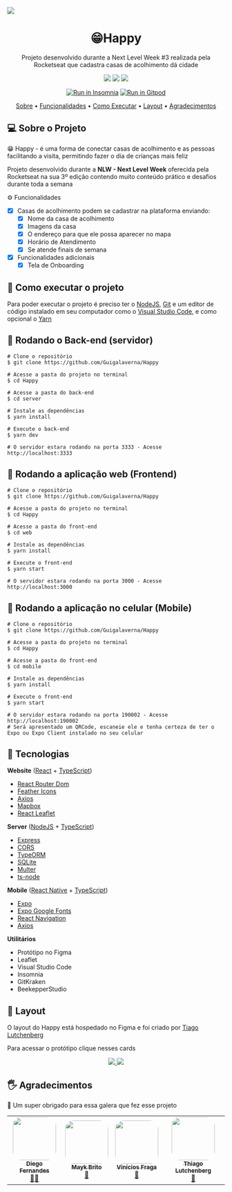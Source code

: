 <img src='https://user-images.githubusercontent.com/61639302/96321627-8439a180-0fec-11eb-8e8e-2d7d56e4502e.png'/>
<h1 align="center">😁Happy</h1>
<p align="center">Projeto desenvolvido durante a Next Level Week #3 realizada pela Rocketseat que cadastra casas de acolhimento dá cidade</p>

<div align='center'>
  <img src='https://img.shields.io/static/v1?label=Made+by&message=Guilherme+Galaverna&color=blue'/>
  <img src='https://img.shields.io/static/v1?label=Technologies&message=4&color=important' />
  <img src='https://img.shields.io/static/v1?label=License&message=MIT&color=gray' />
  <p align="center">
  <a href="https://raw.githubusercontent.com/Guigalaverna/Happy/main/mobile/.github/Happy_API.json" target="_blank"><img src="https://insomnia.rest/images/run.svg" alt="Run in Insomnia"></a>
  <a href="https://gitpod.io/#https://github.com/Guigalaverna/Happy" target="_blank"><img src="https://user-images.githubusercontent.com/61639302/96381143-56786800-1166-11eb-9ee1-f87795e5b1f4.png" alt="Run in Gitpod"></a>
</p>
</div>

<p align="center">
  <a href='#sobre'>Sobre</a> • 
  <a href='#funcionalidades'>Funcionalidades</a> • 
  <a href='#como-executar'>Como Executar</a> • 
  <a href='#layout'>Layout</a> • 
  <a href='#agradecimentos'>Agradecimentos</a>
</p>

<a id='#sobre'></a>
## 💻 Sobre o Projeto

😁 Happy - é uma forma de conectar casas de acolhimento e as pessoas facilitando a visita, permitindo fazer o dia de crianças mais feliz

Projeto desenvolvido durante a **NLW - Next Level Week** oferecida pela Rocketseat na sua 3º edição contendo muito conteúdo prático e desafios durante toda a semana 

⚙ Funcionalidades

- [x] Casas de acolhimento podem se cadastrar na plataforma enviando:
    - [x] Nome da casa de acolhimento
    - [x] Imagens da casa
    - [x] O endereço para que ele possa aparecer no mapa
    - [x] Horário de Atendimento
    - [x] Se atende finais de semana
- [x] Funcionalidades adicionais
    - [x] Tela de Onboarding

## 🚀 Como executar o projeto

Para poder executar o projeto é preciso ter o [NodeJS](https://nodejs.org), [Git](https://git-scm.com) e um editor de código instalado em seu computador como o [Visual Studio Code](https://code.visualstudio.com), e como opcional o [Yarn](https://yarnpkg.org)

## 🎲 **Rodando o Back-end (servidor)**

```
# Clone o repositório
$ git clone https://github.com/Guigalaverna/Happy

# Acesse a pasta do projeto no terminal
$ cd Happy

# Acesse a pasta do back-end
$ cd server

# Instale as dependências
$ yarn install

# Execute o back-end
$ yarn dev

# O servidor estara rodando na porta 3333 - Acesse http://localhost:3333
```

## 🧭 **Rodando a aplicação web (Frontend)**

```
# Clone o repositório
$ git clone https://github.com/Guigalaverna/Happy

# Acesse a pasta do projeto no terminal
$ cd Happy

# Acesse a pasta do front-end
$ cd web

# Instale as dependências
$ yarn install

# Execute o front-end
$ yarn start

# O servidor estara rodando na porta 3000 - Acesse http://localhost:3000
```
## :iphone: **Rodando a aplicação no celular (Mobile)**

```
# Clone o repositório
$ git clone https://github.com/Guigalaverna/Happy

# Acesse a pasta do projeto no terminal
$ cd Happy

# Acesse a pasta do front-end
$ cd mobile

# Instale as dependências
$ yarn install

# Execute o front-end
$ yarn start

# O servidor estara rodando na porta 190002 - Acesse http://localhost:190002
# Será apresentado um QRCode, escaneie ele e tenha certeza de ter o Expo ou Expo Client instalado no seu celular
```



## 🔨 Tecnologias


**Website** ([React](https://reactjs.org) + [TypeScript](https://typescriptlang.org))

- [React Router Dom](https://github.com/ReactTraining/react-router/tree/master/packages/react-router-dom)
- [Feather Icons](https://feathericons.com/)
- [Axios](https://github.com/axios/axios)
- [Mapbox](https://mapbox.io/)
- [React Leaflet](https://react-leaflet.js.org/)

**Server** ([NodeJS](https://nodejs.org) + [TypeScript](https://typescriptlang.org))

- [Express](https://expressjs.com/)
- [CORS](https://expressjs.com/en/resources/middleware/cors.html)
- [TypeORM](https://typeorm.io/#/)
- [SQLite](https://github.com/mapbox/node-sqlite3)
- [Multer](https://github.com/expressjs/multer)
- [ts-node](https://github.com/TypeStrong/ts-node)

**Mobile** ([React Native](https://reactnative.com) + [TypeScript](https://typescriptlang.org))

- [Expo](https://expo.io/)
- [Expo Google Fonts](https://github.com/expo/google-fonts)
- [React Navigation](https://reactnavigation.org/)
- [Axios](https://github.com/axios/axios)

**Utilitários**
- Protótipo no Figma
- Leaflet
- Visual Studio Code
- Insomnia
- GitKraken
- BeekepperStudio

## 🎨 Layout

O layout do Happy está hospedado no Figma e foi criado por [Tiago Lutchenberg](https://www.instagram.com/tiagoluchtenberg/)

Para acessar o protótipo clique nesses cards

<div align="center">
  <a href='https://www.figma.com/file/eiJJl1sn5NHgrOiBroyaS1/Happy-Web-Copy?node-id=0%3A1'>
    <img src="https://img.shields.io/static/v1?label=Happy&message=Web&color=7159c1&style=for-the-badge&logo=figma"/>
  </a>
  
  <a href='https://www.figma.com/file/O62D1sRtutjBxUTx7B5xaI/Happy-Mobile-(Copy)?node-id=0%3A1'>
    <img src="https://img.shields.io/static/v1?label=Happy&message=Mobile&color=7159c1&style=for-the-badge&logo=figma"/>
  </a>
</div>

## 🖐 Agradecimentos

💜 Um super obrigado para essa galera que fez esse projeto

<table align="center">
  <tr>
    <td align="center"><a href="https://rocketseat.com.br"><img style="border-radius: 20%;" src="https://avatars2.githubusercontent.com/u/2254731?s=400&u=0ba16a79456c2f250e7579cb388fa18c5c2d7d65&v=4" width="100px;" alt=""/><br /><sub><b>Diego Fernandes</b></sub></a><br /><a href="https://rocketseat.com.br/" title="Rocketseat">👨‍🚀</a></td>
    <td align="center"><a href="https://rocketseat.com.br"><img style="border-radius: 20%;" src="https://avatars2.githubusercontent.com/u/6643122?s=460&u=1e9e1f04b76fb5374e6a041f5e41dce83f3b5d92&v=4" width="100px;" alt=""/><br /><sub><b>Mayk Brito</b></sub></a><br /><a href="https://rocketseat.com.br/" title="Rocketseat">🚀</a></td>
    <td align="center"><a href="https://rocketseat.com.br"><img style="border-radius: 20%;" src="https://avatars2.githubusercontent.com/u/37725197?s=460&u=446439436524c37f66e41f35b607dbb70358d5e4&v=4" width="100px;" alt=""/><br /><sub><b>Vinícios Fraga</b></sub></a><br /><a href="https://rocketseat.com.br/" title="Rocketseat">🚀</a></td>
    <td align="center"><a href="https://rocketseat.com.br"><img style="border-radius: 20%;" src="https://scontent-gru1-1.cdninstagram.com/v/t51.2885-19/s150x150/120059466_206117944191321_5063871569769857618_n.jpg?_nc_ht=scontent-gru1-1.cdninstagram.com&_nc_ohc=35lkwe6pX6wAX8_dZiA&oh=6386a4eff5413fd533d30d12a55d747a&oe=5FB1D918" width="100px;" alt=""/><br /><sub><b>Thiago Lutchenberg</b></sub></a><br /><a href="https://rocketseat.com.br/" title="Rocketseat">🚀</a></td>
  </tr>
</table>
